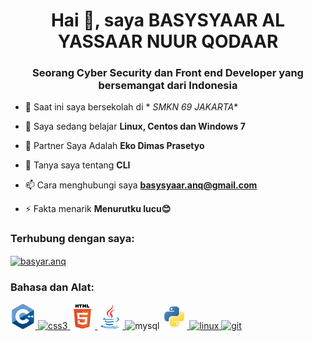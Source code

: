 <h1 align="center">Hai 👋, saya BASYSYAAR AL YASSAAR NUUR QODAAR</h1>
<h3 align="center">Seorang Cyber ​​Security dan Front end Developer yang bersemangat dari Indonesia</h3>

- 🔭 Saat ini saya bersekolah di * *SMKN 69 JAKARTA**

- 🌱 Saya sedang belajar **Linux, Centos dan Windows 7**

- 👯 Partner Saya Adalah **Eko Dimas Prasetyo**

- 💬 Tanya saya tentang **CLI**

- 📫 Cara menghubungi saya **basysyaar.anq@gmail.com**

- ⚡ Fakta menarik **Menurutku lucu😊**

<h3 align="left">Terhubung dengan saya:</h3>
<p align="left">
<a href="https://instagram.com/basyar.anq" target="blank"><img align="center" src="https://raw.githubusercontent.com/rahuldkjain /github-profile-readme-generator/master/src/images/icons/Social/instagram.svg" alt="basyar.anq" height="30" width="40" /></a>
</p>

<h3 align="left">Bahasa dan Alat:</h3>
<p align="left"> <a href="https://www.w3schools.com/cpp/" target="_blank" rel=" noreferrer"> <img src="https://raw.githubusercontent.com/devicons/devicon/master/icons/cplusplus/cplusplus-original.svg" alt="cplusplus" width="40" height="40"/ > </a> <a href="https://www.w3schools.com/css/" target="_blank" rel="noreferrer"> <img src="https://raw.githubusercontent.com/devicons /devicon/master/icons/css3/css3-original-wordmark.svg" alt="css3" width="40" height="40"/> </a> <a href="https://www.w3 .org/html/" target="_blank" rel="noreferrer"> <img src="https://raw.githubusercontent.com/devicons/devicon/master/icons/html5/html5-original-wordmark.svg" alt="html5" width="40" height="40"/> </a> <a href="https://www.java.com" target="_blank" rel="noreferrer"> <img src ="https://raw.githubusercontent.com/devicons/devicon/master/icons/java/java-original.svg" alt="java" width="40" height="40"/> </a> <img src="https://www.svgrepo.com/show/303251/mysql-logo.svg" alt="mysql" width="40" height="40"/> </a> <a href="https://www.python.org" target="_blank" rel="noreferrer"> <img src="https://raw.githubusercontent.com/devicons/devicon/master/icons/python/python-original.svg" alt="python"  width="40" height="40"/> </a> <a href="https://www.linux.org/" target="_blank" rel=" noreferrer"> <img src="https://upload.wikimedia.org/wikipedia/commons/a/af/Tux.png" alt="linux" width="40" height="40"/> </a> <a href="https://git-scm .com/" target="_blank" rel="noreferrer"> <img src="https://i.pinimg.com/originals/a7/f5/78/a7f57841deeefc209c764244c7ab93a1.png" alt="git"  width="40" height="40"/> </a>  </p>
